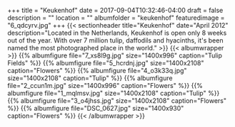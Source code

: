 +++
title = "Keukenhof"
date = 2017-09-04T10:32:46-04:00
draft = false
description = "" 
location = ""
albumfolder = "keukenhof"
featuredimage = "6_qdcyrv.jpg"
+++
{{< sectionheader 
    title="Keukenhof" 
    date="April 2012"
    description="Located in the Netherlands, Keukenhof is open only 8 weeks out of the year.  With over 7 million tulip, daffodils and hyacinths, it's been named the most photographed place in the world."
    >}}
{{< albumwrapper >}}
{{% albumfigure file="7_xs8l9g.jpg" size="1400x996" caption="Tulip Fields" %}}
{{% albumfigure file="5_hcrdnj.jpg" size="1400x2108" caption="Flowers" %}}
{{% albumfigure file="4_o3k33q.jpg" size="1400x2108" caption="Tulip" %}}
{{% albumfigure file="2_ccun1m.jpg" size="1400x996" caption="Flowers" %}}
{{% albumfigure file="1_mqlmsv.jpg" size="1400x2108" caption="Tulip" %}}
{{% albumfigure file="3_o4jhss.jpg" size="1400x2108" caption="Flowers" %}}
{{% albumfigure file="DSC_0627.jpg" size="1400x930" caption="Flowers" %}}
{{< /albumwrapper >}}